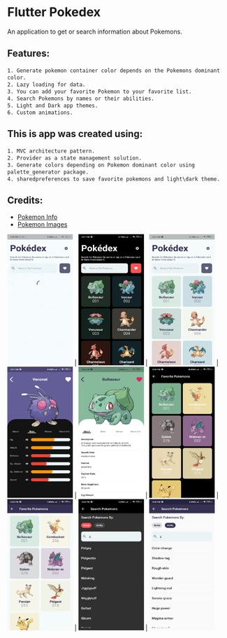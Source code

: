 # Flutter Pokedex
An application to get or search information about Pokemons.

## Features:
```
1. Generate pokemon container color depends on the Pokemons dominant color.
2. Lazy loading for data.
3. You can add your favorite Pokemon to your favorite list.
4. Search Pokemons by names or their abilities.
5. Light and Dark app themes.
6. Custom animations.
```

## This is app was created using:
```
1. MVC architecture pattern.
2. Provider as a state management solution.
3. Generate colors depending on Pokemon dominant color using palette_generator package.
4. sharedpreferences to save favorite pokemons and light\dark theme.
```

## Credits:
- [Pokemon Info](https://pokeapi.co/)
- [Pokemon Images](https://www.pokemon.com/us/pokedex)

<img src="https://github.com/ahmed-moharam-94/flutter_pokedex/blob/master/media/app_working.gif" width="150" height="300"> |
<img src="https://github.com/ahmed-moharam-94/flutter_pokedex/blob/master/media/screen_shot_1.jpg" width="150" height="300"> | <img src="https://github.com/ahmed-moharam-94/flutter_pokedex/blob/master/media/screen_shot_2.jpg" width="150" height="300"> |
<img src="https://github.com/ahmed-moharam-94/flutter_pokedex/blob/master/media/screen_shot_3.jpg" width="150" height="300"> |
<img src="https://github.com/ahmed-moharam-94/flutter_pokedex/blob/master/media/screen_shot_4.jpg" width="150" height="300"> |
<img src="https://github.com/ahmed-moharam-94/flutter_pokedex/blob/master/media/screen_shot_5.jpg" width="150" height="300"> |
<img src="https://github.com/ahmed-moharam-94/flutter_pokedex/blob/master/media/screen_shot_6.jpg" width="150" height="300"> |
<img src="https://github.com/ahmed-moharam-94/flutter_pokedex/blob/master/media/screen_shot_7.jpg" width="150" height="300"> |
<img src="https://github.com/ahmed-moharam-94/flutter_pokedex/blob/master/media/screen_shot_8.jpg" width="150" height="300"> 

